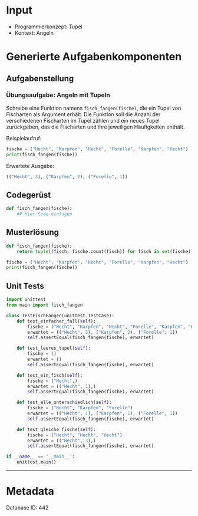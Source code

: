 # Input
- Programmierkonzept: Tupel
- Kontext: Angeln

# Generierte Aufgabenkomponenten
## Aufgabenstellung
### Übungsaufgabe: Angeln mit Tupeln

Schreibe eine Funktion namens `fisch_fangen(fische)`, die ein Tupel von Fischarten als Argument erhält. Die Funktion soll die Anzahl der verschiedenen Fischarten im Tupel zählen und ein neues Tupel zurückgeben, das die Fischarten und ihre jeweiligen Häufigkeiten enthält.

Beispielaufruf:
```python
fische = ("Hecht", "Karpfen", "Hecht", "Forelle", "Karpfen", "Hecht")
print(fisch_fangen(fische))
```

Erwartete Ausgabe:
```python
(("Hecht", 3), ("Karpfen", 2), ("Forelle", 1))
```

## Codegerüst
```python
def fisch_fangen(fische):
    ## Hier Code einfügen
```

## Musterlösung
```python
def fisch_fangen(fische):
    return tuple((fisch, fische.count(fisch)) for fisch in set(fische))

fische = ("Hecht", "Karpfen", "Hecht", "Forelle", "Karpfen", "Hecht")
print(fisch_fangen(fische))
```

## Unit Tests
```python
import unittest
from main import fisch_fangen

class TestFischFangen(unittest.TestCase):
    def test_einfacher_fall(self):
        fische = ("Hecht", "Karpfen", "Hecht", "Forelle", "Karpfen", "Hecht")
        erwartet = (("Hecht", 3), ("Karpfen", 2), ("Forelle", 1))
        self.assertEqual(fisch_fangen(fische), erwartet)

    def test_leeres_tupel(self):
        fische = ()
        erwartet = ()
        self.assertEqual(fisch_fangen(fische), erwartet)

    def test_ein_fisch(self):
        fische = ("Hecht",)
        erwartet = (("Hecht", 1),)
        self.assertEqual(fisch_fangen(fische), erwartet)

    def test_alle_unterschiedlich(self):
        fische = ("Hecht", "Karpfen", "Forelle")
        erwartet = (("Hecht", 1), ("Karpfen", 1), ("Forelle", 1))
        self.assertEqual(fisch_fangen(fische), erwartet)

    def test_gleiche_fische(self):
        fische = ("Hecht", "Hecht", "Hecht")
        erwartet = (("Hecht", 3),)
        self.assertEqual(fisch_fangen(fische), erwartet)

if __name__ == '__main__':
    unittest.main()
```
___
# Metadata
Database ID: 442
